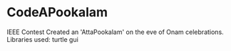 # CodeAPookalam
IEEE Contest
Created an 'AttaPookalam' on the eve of Onam celebrations.
Libraries used: turtle gui

